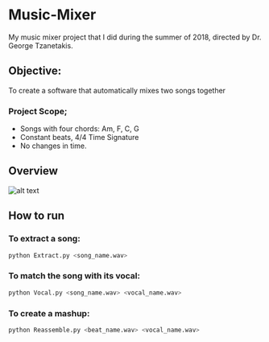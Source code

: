 # Music-Mixer

My music mixer project that I did during the summer of 2018, directed by Dr. George Tzanetakis.

## Objective:
To create a software that automatically mixes two songs together

### Project Scope;
- Songs with four chords: Am, F, C, G
- Constant beats, 4/4 Time Signature
- No changes in time.

## Overview

![alt text](https://github.com/dukeng/Music-Mixer/blob/master/overview.png "Logo Title Text 1")

## How to run

### To extract a song:
```python
python Extract.py <song_name.wav>
```

### To match the song with its vocal:
```python
python Vocal.py <song_name.wav> <vocal_name.wav> 
```

### To create a mashup:
```python
python Reassemble.py <beat_name.wav> <vocal_name.wav> 
```

